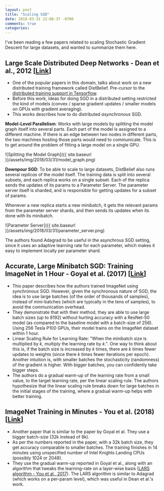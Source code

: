 ```yaml
---
layout: post
title: "Scaling SGD"
date: 2018-03-31 22:08:37 -0700
comments: true
categories:
---
```

I've been reading a few papers related to scaling Stochastic Gradient Descent for large datasets, and wanted to summarize them here.

## Large Scale Distributed Deep Networks - Dean et al., 2012 [<a href="https://static.googleusercontent.com/media/research.google.com/en//archive/large_deep_networks_nips2012.pdf" target="_blank">Link</a>]
* One of the popular papers in this domain, talks about work on a new distributed training framework called DistBelief. Pre-cursor to the <a href="https://research.googleblog.com/2016/04/announcing-tensorflow-08-now-with.html" target="_blank">distributed training support in Tensorflow</a>.
* Before this work, ideas for doing SGD in a distributed setting restricted the kind of models (convex / sparse gradient updates / smaller models on GPUs with gradient averaging).
* This works describes how to do distributed *asynchronous* SGD.

**Model-Level Parallelism**: Works with large models by splitting the model graph itself into several parts. Each part of the model is assigned to a different machine. If there is an edge between two nodes in different parts, the two machines hosting those parts would need to communicate. This is to get around the problem of fitting a large model on a single GPU.

<!-- center -->
![Splitting the Model Graph]({{ site.baseurl }}/assets/img/2018/03/31/model_graph.png)

**Downpour SGD**: To be able to scale to large datasets, DistBelief also runs several _replicas_ of the model itself. The training data is split into several subsets, and each replica works on a single subset. Each of the replica sends the updates of its params to a Parameter Server. The parameter server itself is sharded, and is responsible for getting updates for a subset of params.

Whenever a new replica starts a new minibatch, it gets the relevant params from the parameter server shards, and then sends its updates when its done with its minibatch.

<!-- center -->
![Parameter Server]({{ site.baseurl }}/assets/img/2018/03/31/parameter_server.png)

The authors found Adagrad to be useful in the asynchrous SGD setting, since it uses an adaptive learning rate for each parameter, which makes it easy to implement locally per parameter shard.

## Accurate, Large Minibatch SGD: Training ImageNet in 1 Hour - Goyal et al. (2017) [<a href="https://arxiv.org/pdf/1706.02677.pdf" target="_blank">Link</a>]
* This paper describes how the authors trained ImageNet using _synchronous_ SGD. However, given the synchronous nature of SGD, the idea is to use large batches (of the order of thousands of samples), instead of mini-batches (which are typically in the tens of samples), to avoid the communication overhead.
* They demonstrate that with their method, they are able to use large batch sizes (up to 8192) without hurting accuracy with a ResNet-50 model (as compared to the baseline model with a batch-size of 256). Using 256 Tesla P100 GPUs, their model trains on the ImageNet dataset within 1 hour.
* Linear Scaling Rule for Learning Rate: "When the minibatch size is multiplied by $k$, multiply the learning rate by $k$.". One way to think about this is, if the batch size is increased by $k$ times, there are $k$ times fewer updates to weights (since there $k$ times fewer iterations per epoch). Another intuition is, with smaller batches the stochasticity (randomness) of the gradient is higher. With bigger batches, you can confidently take bigger steps.
* The authors do a gradual warm-up of the learning rate from a small value, to the target learning rate, per the linear scaling rule. The authors hypothesize that the linear scaling rule breaks down for large batches in the initial stages of the training, where a gradual warm-up helps with better training.


## ImageNet Training in Minutes - You et al. (2018) [<a href="https://arxiv.org/pdf/1709.05011.pdf" target="_blank">Link</a>]
* Another paper that is similar to the paper by Goyal et al. They use a bigger batch-size (32k instead of 8k).
* As per the numbers reported in the paper, with a 32k batch size, they get accuracy comparable to smaller batches. The training finishes in 14 minutes using unspecified number of Intel Knights Landing CPUs (possibly 1024 or 2048).
* They use the gradual warm-up reported in Goyal et al., along with an algorithm that tweaks the learning-rate on a layer-wise basis (<a href="https://arxiv.org/pdf/1708.03888.pdf" target="_blank">LARS algorithm - You et al., 2017</a>). The LARS algorithm is similar to Adagrad (which works on a per-param level), which was useful in Dean et al.'s work.
